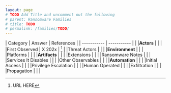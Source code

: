 ```yaml
---
layout: page
# TODO Add Title and uncomment out the following
# parent: Ransomware Families
# title: TODO
# permalink: /families/TODO/
---
```


| Category | Answer | References | 
| ----------- | ----------- | | 
|**Actors** | | |
|First Observed | X 202x | [^1] |
|Threat Actors | | |
|**Environment** | | |
|Platforms | | |
|**Artifacts** | | |
|Extensions | | |
|Ransomware Notes | | |
|Services It Disables | | |
|Other Observables | | |
|**Automation** | | |
|Initial Access | |  |
|Privilege Escalation | | |
|Human Operated | | |
|Exfiltration | | |
|Propagation | | |


[^1]: URL HERE




